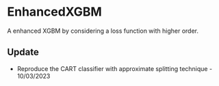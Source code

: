 # EnhancedXGBM
A enhanced XGBM by considering a loss function with higher order.

## Update

* Reproduce the CART classifier with approximate splitting technique - 10/03/2023
